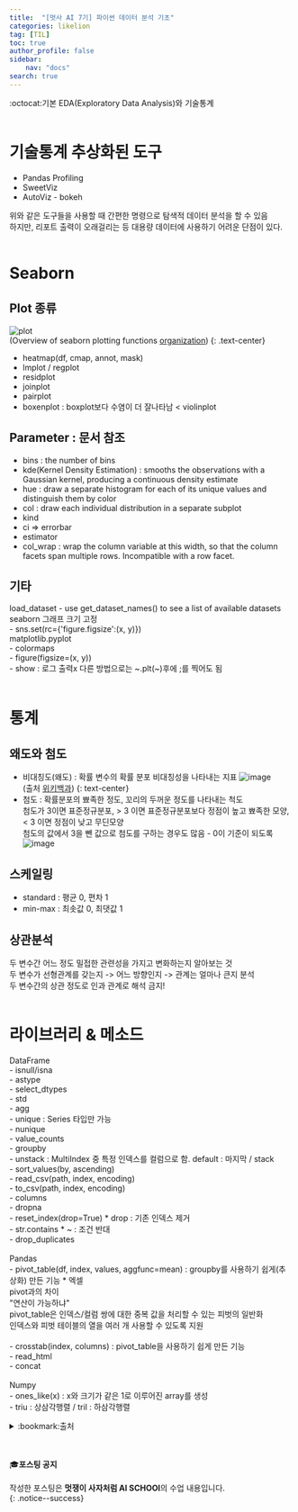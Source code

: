 ```yaml
---
title:  "[멋사 AI 7기] 파이썬 데이터 분석 기초"
categories: likelion
tag: [TIL]
toc: true
author_profile: false
sidebar:
    nav: "docs"
search: true
---
```


:octocat:기본 EDA(Exploratory Data Analysis)와 기술통계<br>
<br>

# 기술통계 추상화된 도구

- Pandas Profiling
- SweetViz
- AutoViz - bokeh

위와 같은 도구들을 사용할 때 간편한 명령으로 탐색적 데이터 분석을 할 수 있음<br>
하지만, 리포트 출력이 오래걸리는 등 대용량 데이터에 사용하기 어려운 단점이 있다.<br>
<br>

# Seaborn

## Plot 종류

![plot](../../images/2022-09-26-eda/function_overview_8_0.png)<br>
(Overview of seaborn plotting functions [organization](https://seaborn.pydata.org/tutorial/function_overview))
{: .text-center}

- heatmap(df, cmap, annot, mask)
- lmplot / regplot
- residplot
- joinplot
- pairplot
- boxenplot : boxplot보다 수염이 더 잘나타남 < violinplot


## Parameter : 문서 참조

- bins : the number of bins
- kde(Kernel Density Estimation) : smooths the observations with a Gaussian kernel, producing a continuous density estimate
- hue : draw a separate histogram for each of its unique values and distinguish them by color
- col : draw each individual distribution in a separate subplot
- kind
- ci => errorbar
- estimator
- col_wrap : wrap the column variable at this width, so that the column facets span multiple rows. Incompatible with a row facet.

## 기타

load_dataset - use get_dataset_names() to see a list of available datasets<br>
seaborn 그래프 크기 고정<br>
    - sns.set(rc={'figure.figsize':(x, y)})<br>
matplotlib.pyplot<br>
    - colormaps<br>
    - figure(figsize=(x, y))<br>
    - show : 로그 출력x 다른 방법으로는 ~.plt(~)후에 ;를 찍어도 됨<br>
<br>

# 통계

## 왜도와 첨도

- 비대칭도(왜도) : 확률 변수의 확률 분포 비대칭성을 나타내는 지표
![image](https://upload.wikimedia.org/wikipedia/commons/thumb/f/f8/Negative_and_positive_skew_diagrams_%28English%29.svg/350px-Negative_and_positive_skew_diagrams_%28English%29.svg.png)<br>
(출처 [위키백과](https://ko.wikipedia.org/wiki/%EB%B9%84%EB%8C%80%EC%B9%AD%EB%8F%84))
{: text-center}
- 첨도 : 확률분포의 뾰족한 정도, 꼬리의 두꺼운 정도를 나타내는 척도<br>
첨도가 3이면 표준정규분포, > 3 이면 표준정규분포보다 정점이 높고 뾰족한 모양, < 3 이면 정점이 낮고 무딘모양<br>
첨도의 값에서 3을 뺀 값으로 첨도를 구하는 경우도 많음 - 0이 기준이 되도록<br>
![image](../../images/2022-09-26-eda/kurt.png)<br>


## 스케일링

- standard : 평균 0, 편차 1
- min-max : 최솟값 0, 최댓값 1

## 상관분석

두 변수간 어느 정도 밀접한 관련성을 가지고 변화하는지 알아보는 것<br>
두 변수가 선형관계를 갖는지 -> 어느 방향인지 -> 관계는 얼마나 큰지 분석<br>
두 변수간의 상관 정도로 인과 관계로 해석 금지!<br>
<br>

# 라이브러리 & 메소드

DataFrame<br>
    - isnull/isna<br>
    - astype<br>
    - select_dtypes<br>
    - std<br>
    - agg<br>
    - unique : Series 타입만 가능<br>
    - nunique<br>
    - value_counts<br>
    - groupby<br>
    - unstack : MultiIndex 중 특정 인덱스를 컬럼으로 함. default : 마지막 / stack<br>
    - sort_values(by, ascending)<br>
    - read_csv(path, index, encoding)<br>
    - to_csv(path, index, encoding)<br>
    - columns<br>
    - dropna<br>
    - reset_index(drop=True)    * drop : 기존 인덱스 제거<br>
    - str.contains  * ~ : 조건 반대<br>
    - drop_duplicates<br>
<br>
Pandas<br>
    - pivot_table(df, index, values, aggfunc=mean) : groupby를 사용하기 쉽게(추상화) 만든 기능 * 엑셀<br>
pivot과의 차이<br>
"연산이 가능하냐"<br>
pivot_table은 인덱스/컬럼 쌍에 대한 중복 값을 처리할 수 있는 피벗의 일반화<br>
인덱스와 피벗 테이블의 열을 여러 개 사용할 수 있도록 지원<br>
<br>
    - crosstab(index, columns) : pivot_table을 사용하기 쉽게 만든 기능<br>
    - read_html<br>
    - concat<br>
<br>
Numpy<br>
    - ones_like(x) : x와 크기가 같은 1로 이루어진 array를 생성<br>
    - triu : 상삼각행렬 /  tril : 하삼각행렬<br>


<details>
<summary>:bookmark:출처</summary>

- Seaborn<br>
https://seaborn.pydata.org/tutorial/function_overview<br>
- 비대칭도<br>
https://ko.wikipedia.org/wiki/%EB%B9%84%EB%8C%80%EC%B9%AD%EB%8F%84<br>
- 첨도<br>
https://ko.wikipedia.org/wiki/%EC%B2%A8%EB%8F%84<br>
- 상관분석<br>
사경환 사회조사분석사
</details>
<br>
<br>

:mortar_board:**포스팅 공지** <br><br>
작성한 포스팅은 **멋쟁이 사자처럼 AI SCHOOl**의 수업 내용입니다.<br>
{: .notice--success}
